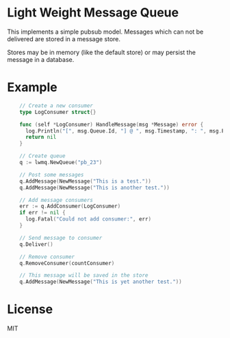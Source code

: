 
# Light Weight Message Queue

This implements a simple pubsub model.
Messages which can not be delivered are stored in a
message store.

Stores may be in memory (like the default store) or 
may persist the message in a database.

# Example

```go
    // Create a new consumer
    type LogConsumer struct{}

    func (self *LogConsumer) HandleMessage(msg *Message) error {
      log.Println("[", msg.Queue.Id, "] @ ", msg.Timestamp, ": ", msg.Payload)
      return nil
    }

```

```go
    // Create queue
    q := lwmq.NewQueue("pb_23")

    // Post some messages
    q.AddMessage(NewMessage("This is a test."))
    q.AddMessage(NewMessage("This is another test."))

    // Add message consumers
    err := q.AddConsumer(LogConsumer)
    if err != nil {
      log.Fatal("Could not add consumer:", err)
    }

    // Send message to consumer
    q.Deliver()

    // Remove consumer
    q.RemoveConsumer(countConsumer)

    // This message will be saved in the store
    q.AddMessage(NewMessage("This is yet another test."))

```

# License
MIT
